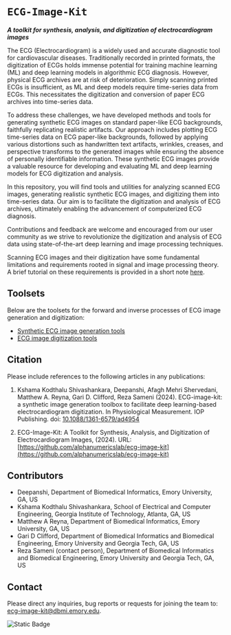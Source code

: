 # `ECG-Image-Kit`
***A toolkit for synthesis, analysis, and digitization of electrocardiogram images***

The ECG (Electrocardiogram) is a widely used and accurate diagnostic tool for cardiovascular diseases. Traditionally recorded in printed formats, the digitization of ECGs holds immense potential for training machine learning (ML) and deep learning models in algorithmic ECG diagnosis. However, physical ECG archives are at risk of deterioration. Simply scanning printed ECGs is insufficient, as ML and deep models require time-series data from ECGs. This necessitates the digitization and conversion of paper ECG archives into time-series data.

To address these challenges, we have developed methods and tools for generating synthetic ECG images on standard paper-like ECG backgrounds, faithfully replicating realistic artifacts. Our approach includes plotting ECG time-series data on ECG paper-like backgrounds, followed by applying various distortions such as handwritten text artifacts, wrinkles, creases, and perspective transforms to the generated images while ensuring the absence of personally identifiable information. These synthetic ECG images provide a valuable resource for developing and evaluating ML and deep learning models for ECG digitization and analysis.

In this repository, you will find tools and utilities for analyzing scanned ECG images, generating realistic synthetic ECG images, and digitizing them into time-series data. Our aim is to facilitate the digitization and analysis of ECG archives, ultimately enabling the advancement of computerized ECG diagnosis.

Contributions and feedback are welcome and encouraged from our user community as we strive to revolutionize the digitization and analysis of ECG data using state-of-the-art deep learning and image processing techniques.

Scanning ECG images and their digitization have some fundamental limitations and requirements rooted in signal and image processing theory. A brief tutorial on these requirements is provided in a short note [here](./codes/ecg-image-generator/documentation/ECG_IMAGE_RESOLUTION.md).

## Toolsets
Below are the toolsets for the forward and inverse processes of ECG image generation and digitization:
* [Synthetic ECG image generation tools](codes/ecg-image-generator/)
* [ECG image digitization tools](codes/ecg-image-digitizer/)

## Citation
Please include references to the following articles in any publications:

1. Kshama Kodthalu Shivashankara, Deepanshi, Afagh Mehri Shervedani, Matthew A. Reyna, Gari D. Clifford, Reza Sameni (2024). ECG-image-kit: a synthetic image generation toolbox to facilitate deep learning-based electrocardiogram digitization. In Physiological Measurement. IOP Publishing. doi: [10.1088/1361-6579/ad4954](https://doi.org/10.1088/1361-6579/ad4954)


2. ECG-Image-Kit: A Toolkit for Synthesis, Analysis, and Digitization of Electrocardiogram Images, (2024). URL: [https://github.com/alphanumericslab/ecg-image-kit](https://github.com/alphanumericslab/ecg-image-kit)

## Contributors
- Deepanshi, Department of Biomedical Informatics, Emory University, GA, US
- Kshama Kodthalu Shivashankara, School of Electrical and Computer Engineering, Georgia Institute of Technology, Atlanta, GA, US
- Matthew A Reyna, Department of Biomedical Informatics, Emory University, GA, US
- Gari D Clifford, Department of Biomedical Informatics and Biomedical Engineering, Emory University and Georgia Tech, GA, US
- Reza Sameni (contact person), Department of Biomedical Informatics and Biomedical Engineering, Emory University and Georgia Tech, GA, US

## Contact
Please direct any inquiries, bug reports or requests for joining the team to: [ecg-image-kit@dbmi.emory.edu](ecg-image-kit@dbmi.emory.edu).


![Static Badge](https://img.shields.io/badge/ecg_image-kit-blue)



